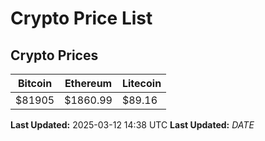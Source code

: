 # Crypto Price List

## Crypto Prices
| Bitcoin | Ethereum | Litecoin |
| ------- | -------- | -------- |
| $81905 | $1860.99 | $89.16 |
**Last Updated:** 2025-03-12 14:38 UTC
**Last Updated:** $DATE$
